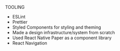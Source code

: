 TOOLING
- ESLint
- Prettier
- Styled Components for styling and theming
- Made a design infrastructure/system from scratch
- Used React Native Paper as a component library
- React Navigation
